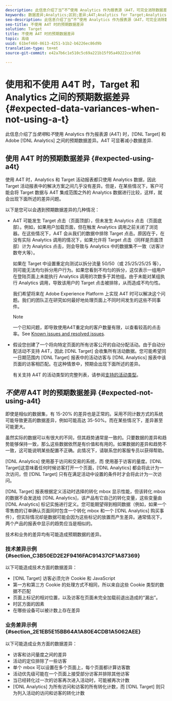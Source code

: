 ```yaml
---
description: 此信息介绍了当“不”使用 Analytics 作为报表源（A4T，可完全消除数据差异）时 Target 和 Adobe Analytics 之间的预期数据差异。
keywords: 数据差异;Analytics;区别;差异;A4T;Analytics for Target;Analytics 作为报表源;差别
seo-description: 此信息介绍了当“不”使用 Analytics 作为报表源（A4T，可完全消除数据差异）时 Target 和 Adobe Analytics 之间的预期数据差异。
seo-title: 不使用 A4T 时的预期数据差异
solution: Target
title: 不使用 A4T 时的预期数据差异
topic: 高级
uuid: 61bef460-8613-4251-b1b2-b6226ec86d9b
translation-type: tm+mt
source-git-commit: e42a7b6c1e510c5c69a221b15f95a49222ce3fd6

---
```



# 使用和不使用 A4T 时，Target 和 Analytics 之间的预期数据差异{#expected-data-variances-when-not-using-a-t}

此信息介绍了当&#x200B;*使用*&#x200B;和&#x200B;*不*&#x200B;使用 Analytics 作为报表源 (A4T) 时，[!DNL Target] 和 Adobe [!DNL Analytics] 之间的预期数据差异。A4T 可显著减小数据差异.

## 使用 A4T 时的预期数据差异 {#expected-using-a4t}

使用 A4T 时，Analytics 和 Target 活动报表都只使用 Analytics 数据，因此 Target 活动报表中的解决方案之间几乎没有差异。但是，在某些情况下，客户可能会将 Target 数据与 A4T 集成范围之外的 Analytics 数据进行比较，这样，就会出现下面所述的差异问题。

以下是您可以会遇到预期数据差异的几种情况：

* A4T 可能发生 Target 点击（页面顶部），但未发生 Analytics 点击（页面底部）。例如，如果用户加载页面，但在触发 Analytics 调用之前关闭了浏览器。在这些情况下，A4T 会从我们的数据中排除 Target 点击。原因在于，在没有实际 Analytics 调用的情况下，如果允许将 Target 点击（同样是页面顶部）计为 Analytics 点击，则会导致与 Analytics 中的数据集不一致（访客计数夸大等）。

   如果在 Target 中设置重定向测试以拆分流量 50/50（或 25/25/25/25 等），则可能无法均匀拆分用户行为。如果您看到不均匀的拆分，这仅表示一组用户在登陆页面上未能执行 Analytics 调用的次数多于其他组。由于未能对某组执行 Analytics 调用，导致该用户的 Target 点击被排除，从而造成不均匀性。

   我们希望将来在 Adobe Experience Platform 上实现 A4T 时可以解决这个问题。我们的团队正在研究如何最好地处理页面上不同时间发生的这些不同事件。

   >[!NOTE]
   >
   >一个已知问题，即导致使用A4T重定向的客户数量有限，以查看较高的点击率。See [Known issues and resolved issues](/help/r-release-notes/known-issues-resolved-issues.md#redirect).

* 假设您创建了一个将向特定页面的所有访客公开的自动分配活动。由于自动分配活动不支持 A4T，因此 [!DNL Target] 会收集所有活动数据。您可能希望同一日期范围内 [!DNL Target] 报表中的活动访客与 [!DNL Analytics] 报表中该页面的访客相匹配。在这种情景中，预期会出现下面所述的差异。

   有关支持 A4T 的活动类型的完整列表，请参阅[支持的活动类型](../../c-integrating-target-with-mac/a4t/a4t.md#section_F487896214BF4803AF78C552EF1669AA)。

## *不使用* A4T 时的预期数据差异 {#expected-not-using-a4t}

即使是相似的数据集，有 15-20% 的差异也是正常的。采用不同计数方式的系统可能导致更高的数据差异，例如可能高达 35-50%。而在某些情况下，差异甚至可能更大。

虽然实际的数据可以有很大的不同，但其趋势通常是一致的。只要数据的差异和趋势能够保持一致，那么这些数据依然是有价值和有用的。如果数据的差异和趋势不一致，这可能说明某些配置不正确。此情况下，请联系您的客服专员以获得帮助。

[!DNL Analytics] 使用基于访问和交易的系统，而 使用基于访客的量度。[!DNL Target]这意味着任何时候访客打开一个页面，[!DNL Analytics] 都会将此计为一次访问，但 [!DNL Target] 只有在满足活动中设置的条件时才会将此计为一次访问。

[!DNL Target] 报表根据定义活动时选择的转化 mbox 显示性能，但该转化 mbox 的数据不会发送给 [!DNL Analytics]，该产品有它自己的转化变量，这些变量由 [!DNL Analytics] 标记实施进行定义。您可能期望得到相同数据（例如，如果一个零售商的订单确认页面同时包含一个转化 mbox 和一个 [!DNL Analytics] 购买事件），但实际情况却是数据可能会因为这些标记的放置而产生差异。通常情况下，两个产品的报表中显示的趋势应当是相似的。

技术和业务的差异均有可能造成预期数据的差异。

### 技术差异示例 {#section_C3B50ED2E2F9416FAC91437CF1A87369}

以下可能造成技术方面的数据差异：

* [!DNL Target] 访客必须允许 Cookie 和 JavaScript
* 第一方和第三方 Cookie 的处理方式不相同，所以来自这些 Cookie 类型的数据不匹配
* 页面上标记的相对位置，以及访客在页面未完全加载前退出造成的“漏出”。
* 时区方面的因素
* 在哪些设备可以被计数上存在差异

### 业务差异示例 {#section_2E1EB5E15BB64A1A80E4CDB1A5062AEE}

以下可能造成业务方面的数据差异：

* 访客和访问量度之间的差异
* 活动的定位排除了一些访客
* 单个 mbox 可以设置在多个页面上，每个页面都计算访客数
* 活动优先级可能在一个页面上接受部分访客并排除其他访客
* 当已经转化过一次的访客再次进入活动时，可能被再次计数
* [!DNL Analytics] 为所有访问和访客的所有转化计数，而 [!DNL Target] 则只为列入活动的访问和访客的转化计数